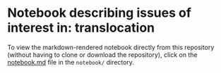 # Notebook describing issues of interest in: translocation
To view the markdown-rendered notebook directly from this repository (without having to clone or download the repository), click on the [notebook.md](https://github.com/SNARL1/translocation/blob/main/doc/notebook/notebook.md) file in the `notebook/` directory.
